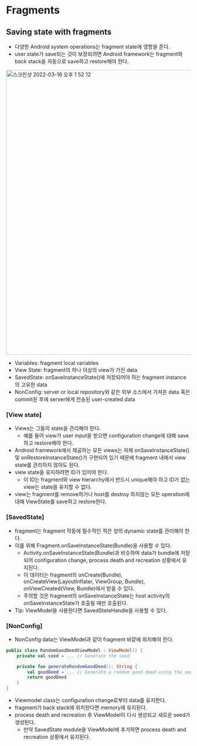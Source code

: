 # Fragments
## Saving state with fragments
- 다양한 Android system operations는 fragment state에 영향을 준다.
- user state가 save되는 것이 보장되려면 Android framework는 fragment와 back stack을 자동으로 save하고 restore해야 한다.
<img width="777" alt="스크린샷 2022-03-16 오후 1 52 12" src="https://user-images.githubusercontent.com/17876424/158519069-e6063407-051a-4cba-b883-fb8531f9562c.png">


- Variables: fragment local variables
- View State: fragment의 하나 이상의 view가 가진 data
- SavedState: onSaveInstanceState()에 저장되어야 하는 fragment instance의 고유한 data
- NonConfig: server or local repository와 같은 외부 소스에서 가져온 data 혹은 commit된 후에 server에게 전송된 user-created data

### [View state]
- Views는 그들의 state을 관리해야 한다.
  - 예를 들어 view가 user input을 받으면 configuration change에 대해 save하고 restore해야 한다.
- Android framework에서 제공하는 모든 views는 자체 onSaveInstanceState() 및 onRestoreInstanceState()가 구현되어 있기 때문에 fragment 내에서 view state를 관리하지 않아도 된다.
- view state을 유지하려면 ID가 있어야 한다.
  - 이 ID는 fragment와 view hierarchy에서 반드시 unique해야 하고 ID가 없는 view는 state을 유지할 수 없다.
- view는 fragment를 remove하거나 host를 destroy 하지않는 모든 operation에 대해 ViewState를 save하고 restore한다.

### [SavedState]
- fragment는 fragment 작동에 필수적인 적은 양의 dynamic state를 관리해야 한다.
- 이를 위해 Fragment.onSaveInstanceState(Bundle)을 사용할 수 있다.
  - Activity.onSaveInstanceState(Bundle)과 비슷하며 data가 bundle에 저장되어 configuration change, process death and recreation 상황에서 유지된다.
  - 이 데이터는 fragment의 onCreate(Bundle), onCreateView(LayoutInflater, ViewGroup, Bundle), onViewCreated(View, Bundle)에서 받을 수 있다.
  - 주의할 것은 fragment의 onSaveInstanceState는 host activity의 onSaveInstanceState가 호출될 때만 호출된다.
- Tip: ViewModel을 사용한다면 SavedStateHandle을 사용할 수 있다.


### [NonConfig]
- NonConfig data는 ViewModel과 같이 fragment 바깥에 위치해야 한다.
```kotlin
public class RandomGoodDeedViewModel : ViewModel() {
    private val seed = ... // Generate the seed

    private fun generateRandomGoodDeed(): String {
        val goodDeed = ... // Generate a random good deed using the seed
        return goodDeed
    }
}
```
- Viewmodel class는 configuration change로부터 data를 유지한다.
- fragment가 back stack에 위치한다면 memory에 유지된다.
- process death and recreation 후 ViewModel이 다시 생성되고 새로운 seed가 생성된다.
  - 만약 SavedState module을 ViewModel에 추가하면 process death and recreation 상황에서 유지된다.









